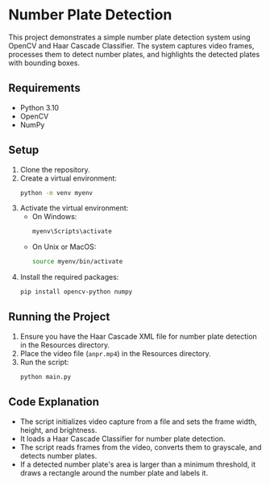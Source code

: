 # Number Plate Detection

This project demonstrates a simple number plate detection system using OpenCV and Haar Cascade Classifier. The system captures video frames, processes them to detect number plates, and highlights the detected plates with bounding boxes.

## Requirements

- Python 3.10
- OpenCV
- NumPy

## Setup

1. Clone the repository.
2. Create a virtual environment:
    ```sh
    python -m venv myenv
    ```
3. Activate the virtual environment:
    - On Windows:
        ```sh
        myenv\Scripts\activate
        ```
    - On Unix or MacOS:
        ```sh
        source myenv/bin/activate
        ```
4. Install the required packages:
    ```sh
    pip install opencv-python numpy
    ```

## Running the Project

1. Ensure you have the Haar Cascade XML file for number plate detection in the Resources directory.
2. Place the video file (`anpr.mp4`) in the Resources directory.
3. Run the script:
    ```sh
    python main.py
    ```

## Code Explanation

- The script initializes video capture from a file and sets the frame width, height, and brightness.
- It loads a Haar Cascade Classifier for number plate detection.
- The script reads frames from the video, converts them to grayscale, and detects number plates.
- If a detected number plate's area is larger than a minimum threshold, it draws a rectangle around the number plate and labels it.
